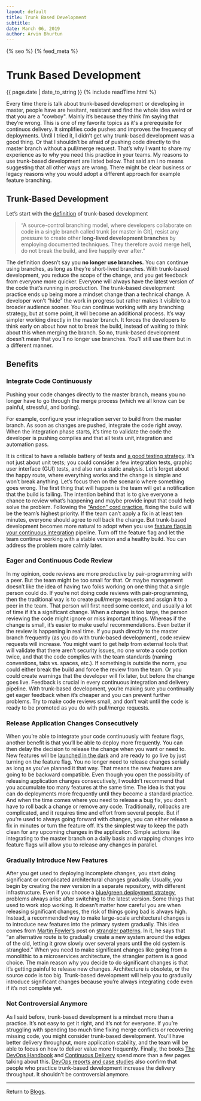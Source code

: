 ```yaml
---
layout: default
title: Trunk Based Development
subtitle:
date: March 06, 2019
author: Arvin Bhurtun
---
```

{% seo %}
{% feed_meta %}

# Trunk Based Development

{{ page.date | date_to_string }} {% include readTime.html %}

Every time there is talk about trunk-based development or developing in master, people have are hesitant, resistant and find the whole idea weird or that you are a "cowboy". Mainly it’s because they think I’m saying that they’re wrong. This is one of my favorite topics as it's a prerequisite for continuos delivery. It simplifies code pushes and improves the frequency of deployments. Until I tried it, I didn’t get why trunk-based development was a good thing. Or that I shouldn’t be afraid of pushing code directly to the master branch without a pull/merge request. That’s why I want to share my experience as to why you need this practice in your teams. My reasons to use trunk-based development are listed below. That said am i no means suggesting that all other ways are wrong. There might be clear business or legacy reasons why you would adopt a different approach for example feature branching.

## Trunk-Based Development

Let’s start with the [definition](http://trunkbaseddevelopment.com) of trunk-based development
> “A source-control branching model, where developers collaborate on code in a single branch called trunk [or master in Git], resist any pressure to create other **long-lived development branches** by employing documented techniques. They therefore avoid merge hell, do not break the build, and live happily ever after.”

The definition doesn’t say you **no longer use branches.** You can continue using branches, as long as they’re short-lived branches. With trunk-based development, you reduce the scope of the change, and you get feedback from everyone more quicker. Everyone will always have the latest version of the code that’s running in production. The trunk-based development practice ends up being more a mindset change than a technical change. A developer won’t “hide” the work in progress but rather makes it visible to a broader audience sooner. You can continue working with any branching strategy, but at some point, it will become an additional process. It’s way simpler working directly in the master branch. It forces the developers to think early on about how not to break the build, instead of waiting to think about this when merging the branch. So no, trunk-based development doesn’t mean that you’ll no longer use branches. You’ll still use them but in a different manner. 

## Benefits

### Integrate Code Continuously

Pushing your code changes directly to the master branch, means you no longer have to go through the merge process (which we all know can be painful, stressful, and boring).

For example, configure your integration server to build from the master branch. As soon as changes are pushed, integrate the code right away. When the integration phase starts, it’s time to validate the code the developer is pushing compiles and that all tests unit,integration and automation pass.

It is critical to have a reliable battery of tests and [a good testing strategy](https://rollout.io/blog/testing-strategies-delivery-pipeline/). It’s not just about unit tests; you could consider a few integration tests, graphic user interface (GUI) tests, and also run a static analysis. Let’s forget about the happy route, where everything works and the change is simple and won’t break anything. Let’s focus then on the scenario where something goes wrong. The first thing that will happen is the team will get a notification that the build is failing. The intention behind that is to give everyone a chance to review what’s happening and maybe provide input that could help solve the problem. Following the [“Andon” cord practice](https://itrevolution.com/kata/), fixing the build will be the team’s highest priority. If the team can’t apply a fix in at least ten minutes, everyone should agree to roll back the change. But trunk-based development becomes more natural to adopt when you use [feature flags in your continuous integration](https://rollout.io/blog/value-feature-flags-ci-cd/) pipeline. Turn off the feature flag and let the team continue working with a stable version and a healthy build. You can address the problem more calmly later. 

### Eager and Continuous Code Review

In my opinion, code reviews are more productive by pair-programming with a peer. But the team might be too small for that. Or maybe management doesn’t like the idea of having two folks working on one thing that a single person could do. If you’re not doing code reviews with pair-programming, then the traditional way is to create pull/merge requests and assign it to a peer in the team. That person will first need some context, and usually a lot of time if it’s a significant change. When a change is too large, the person reviewing the code might ignore or miss important things. Whereas if the change is small, it’s easier to make useful recommendations. Even better if the review is happening in real time. If you push directly to the master branch frequently (as you do with trunk-based development), code review requests will increase. You might want to get help from external tools that will validate that there aren’t security issues, no one wrote a code portion twice, and that the code complies with the team standards (naming conventions, tabs vs. spaces, etc.). If something is outside the norm, you could either break the build and force the review from the team. Or you could create warnings that the developer will fix later, but before the change goes live. Feedback is crucial in every continuous integration and delivery pipeline. With trunk-based development, you’re making sure you continually get eager feedback when it’s cheaper and you can prevent further problems. Try to make code reviews small, and don’t wait until the code is ready to be promoted as you do with pull/merge requests.

### Release Application Changes Consecutively

When you’re able to integrate your code continuously with feature flags, another benefit is that you’ll be able to deploy more frequently. You can then delay the decision to release the change when you want or need to. New features will be [launched in the dark](https://rollout.io/blog/dark-launch-directors-new-best-friend/) and are ready to go live by just turning on the feature flag. You no longer need to release changes serially as long as you’ve planned it that way. That means the new features are going to be backward compatible. Even though you open the possibility of releasing application changes consecutively, I wouldn’t recommend that you accumulate too many features at the same time. The idea is that you can do deployments more frequently until they become a standard practice. And when the time comes where you need to release a bug fix, you don’t have to roll back a change or remove any code. Traditionally, rollbacks are complicated, and it requires time and effort from several people. But if you’re used to always going forward with changes, you can either release a fix in minutes or turn the feature off. It’s the simplest way to keep the path clean for any upcoming changes in the application. Simple actions like integrating to the master branch on a daily basis and wrapping changes into feature flags will allow you to release any changes in parallel. 

### Gradually Introduce New Features

After you get used to deploying incomplete changes, you start doing significant or complicated architectural changes gradually. Usually, you begin by creating the new version in a separate repository, with different infrastructure. Even if you choose a [blue/green deployment strategy](https://rollout.io/blog/blue-green-deployment/), problems always arise after switching to the latest version. Some things that used to work stop working. It doesn’t matter how careful you are when releasing significant changes, the risk of things going bad is always high. Instead, a recommended way to make large-scale architectural changes is to introduce new features into the primary system gradually. This idea comes from [Martin Fowler’s](https://twitter.com/martinfowler) post on [strangler patterns](https://www.martinfowler.com/bliki/StranglerApplication.html). In it, he says that “an alternative route is to gradually create a new system around the edges of the old, letting it grow slowly over several years until the old system is strangled.” When you need to make significant changes like going from a monolithic to a microservices architecture, the strangler pattern is a good choice. The main reason why you decide to do significant changes is that it’s getting painful to release new changes. Architecture is obsolete, or the source code is too big. Trunk-based development will help you to gradually introduce significant changes because you’re always integrating code even if it’s not complete yet.

### Not Controversial Anymore

As I said before, trunk-based development is a mindset more than a practice. It’s not easy to get it right, and it’s not for everyone. If you’re struggling with spending too much time fixing merge conflicts or recovering missing code, you might consider trunk-based development. You’ll have better delivery throughput, more application stability, and the team will be able to focus on how to deliver value more frequently. Finally, the books [The DevOps Handbook](https://www.amazon.com/DevOps-Handbook-World-Class-Reliability-Organizations/dp/1942788002/ref=sr_1_1?s=books&ie=UTF8&qid=1539389650&sr=1-1&keywords=devops+handbook) and [Continuous Delivery](https://www.amazon.com/Continuous-Delivery-Deployment-Automation-Addison-Wesley/dp/0321601912) spend more than a few pages talking about this. [DevOps reports and case studies](https://devops-research.com/assets/capital_one_case_study.pdf) also confirm that people who practice trunk-based development increase the delivery throughput. It shouldn’t be controversial anymore.

---

Return to [Blogs](../index.md).